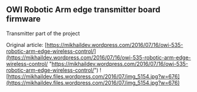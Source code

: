 ## OWI Robotic Arm edge transmitter board firmware
Transmitter part of the project

Original article: [https://mikhaildev.wordpress.com/2016/07/16/owi-535-robotic-arm-edge-wireless-control/](https://mikhaildev.wordpress.com/2016/07/16/owi-535-robotic-arm-edge-wireless-control/ "https://mikhaildev.wordpress.com/2016/07/16/owi-535-robotic-arm-edge-wireless-control/")
![https://mikhaildev.files.wordpress.com/2016/07/img_5154.jpg?w=676](https://mikhaildev.files.wordpress.com/2016/07/img_5154.jpg?w=676)